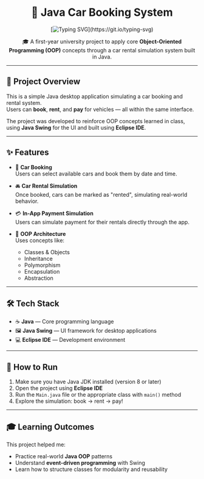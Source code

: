 <div align="center">

# 🚗 Java Car Booking System

[![Typing SVG](https://readme-typing-svg.demolab.com?font=Fira+Code&size=22&pause=1000&width=500&height=40&lines=Book,+Rent,+and+Pay+in+One+App!)](https://git.io/typing-svg)

🎓 A first-year university project to apply core **Object-Oriented Programming (OOP)** concepts through a car rental simulation system built in Java.

</div>

---

## 🎯 Project Overview

This is a simple Java desktop application simulating a car booking and rental system.  
Users can **book**, **rent**, and **pay** for vehicles — all within the same interface.

The project was developed to reinforce OOP concepts learned in class, using **Java Swing** for the UI and built using **Eclipse IDE**.

---

## ✨ Features

- 📅 **Car Booking**  
  Users can select available cars and book them by date and time.

- 🚘 **Car Rental Simulation**  
  Once booked, cars can be marked as "rented", simulating real-world behavior.

- 💳 **In-App Payment Simulation**  
  Users can simulate payment for their rentals directly through the app.

- 🧱 **OOP Architecture**  
  Uses concepts like:
  - Classes & Objects
  - Inheritance
  - Polymorphism
  - Encapsulation
  - Abstraction

---

## 🛠 Tech Stack

- ☕ **Java** — Core programming language
- 🖼️ **Java Swing** — UI framework for desktop applications
- 💻 **Eclipse IDE** — Development environment

---


## 🚀 How to Run

1. Make sure you have Java JDK installed (version 8 or later)
2. Open the project using **Eclipse IDE**
3. Run the `Main.java` file or the appropriate class with `main()` method
4. Explore the simulation: book → rent → pay!

---

## 🎓 Learning Outcomes

This project helped me:
- Practice real-world **Java OOP** patterns
- Understand **event-driven programming** with Swing
- Learn how to structure classes for modularity and reusability


